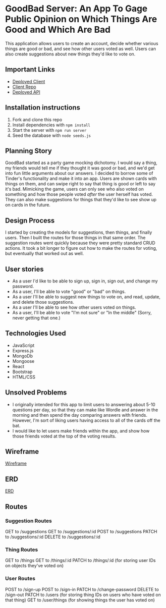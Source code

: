 # GoodBad Server: An App To Gage Public Opinion on Which Things Are Good and Which Are Bad

This application allows users to create an account, decide whether various things are good or bad, and see how other users voted as well. Users can also create suggestions about new things they'd like to vote on.

## Important Links

- [Deployed Client](https://joeygarber.github.io/GoodBad-Client/userthings)
- [Client Repo](https://github.com/JoeyGarber/GoodBad-Client)
- [Deployed API](https://vast-reaches-13226.herokuapp.com)

## Installation instructions

1. Fork and clone this repo
2. Install dependencies with `npm install`
3. Start the server with `npm run server`
4. Seed the database with `node seeds.js`

## Planning Story

GoodBad started as a party game mocking dichotomy. I would say a thing, my friends would tell me if they thought it was good or bad, and we'd get into fun little arguments about our answers. I decided to borrow some of Tinder's functionality and make it into an app. Users are shown cards with things on them, and can swipe right to say that thing is good or left to say it's bad. Mimicking the game, users can only see who also voted on something and how those people voted *after* the user herself has voted. They can also make suggestions for things that they'd like to see show up on cards in the future.

## Design Process

I started by creating the models for suggestions, then things, and finally users. Then I built the routes for those things in that same order. The suggestion routes went quickly because they were pretty standard CRUD actions. It took a bit longer to figure out how to make the routes for voting, but eventually that worked out as well.

## User stories

 - As a user I'd like to be able to sign up, sign in, sign out, and change my password.
 - As a user, I'll be able to vote "good" or "bad" on things.
 - As a user I'll be able to suggest new things to vote on, and read, update, and delete those suggestions.
 - As a user I'll be able to see how other users voted on things.
 - As a user, I'll be able to vote "I'm not sure" or "In the middle" (Sorry, never getting that one.)

## Technologies Used

- JavaScript
- Express.js
- MongoDb
- Mongoose
- React
- Bootstrap
- HTML/CSS

## Unsolved Problems

- I originally intended for this app to limit users to answering about 5-10 questions per day, so that they can make like Wordle and answer in the morning and then spend the day comparing answers with friends. However, I'm sort of liking users having access to all of the cards off the bat.
- I would like to let users make friends within the app, and show how those friends voted at the top of the voting results.

## Wireframe

[Wireframe](./Wireframe.jpeg) 
 
## ERD

[ERD](./ERD.jpeg)

## Routes

### Suggestion Routes
GET to /suggestions
GET to /suggestions/:id
POST to /suggestions
PATCH to /suggestions/:id
DELETE to /suggestions/:id

### Thing Routes
GET to /things
GET to /things/:id
PATCH to /things/:id (for storing user IDs on objects they've voted on)

### User Routes
POST to /sign-up
POST to /sign-in
PATCH to /change-password
DELETE to /sign-out
PATCH to /users (for storing thing IDs on users who have voted on that thing)
GET to /user/things (for showing things the user has voted on)
